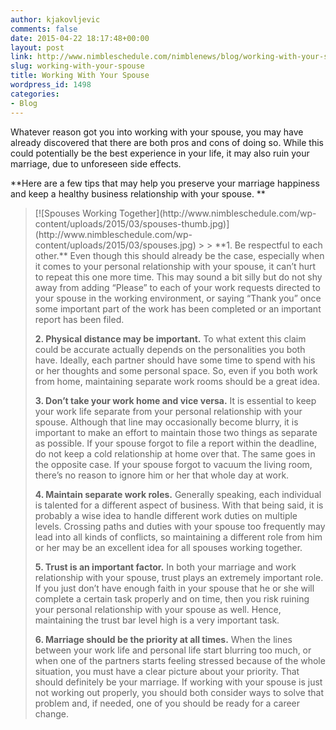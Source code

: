 ```yaml
---
author: kjakovljevic
comments: false
date: 2015-04-22 18:17:48+00:00
layout: post
link: http://www.nimbleschedule.com/nimblenews/blog/working-with-your-spouse/
slug: working-with-your-spouse
title: Working With Your Spouse
wordpress_id: 1498
categories:
- Blog
---
```


Whatever reason got you into working with your spouse, you may have already discovered that there are both pros and cons of doing so. While this could potentially be the best experience in your life, it may also ruin your marriage, due to unforeseen side effects. 

**Here are a few tips that may help you preserve your marriage happiness and keep a healthy business relationship with your spouse. 
**



<blockquote>
[![Spouses Working Together](http://www.nimbleschedule.com/wp-content/uploads/2015/03/spouses-thumb.jpg)](http://www.nimbleschedule.com/wp-content/uploads/2015/03/spouses.jpg)
> 
> **1. Be respectful to each other.** Even though this should already be the case, especially when it comes to your personal relationship with your spouse, it can’t hurt to repeat this one more time. This may sound a bit silly but do not shy away from adding “Please” to each of your work requests directed to your spouse in the working environment, or saying “Thank you” once some important part of the work has been completed or an important report has been filed. 

**2. Physical distance may be important.** To what extent this claim could be accurate actually depends on the personalities you both have. Ideally, each partner should have some time to spend with his or her thoughts and some personal space. So, even if you both work from home, maintaining separate work rooms should be a great idea.

**3. Don’t take your work home and vice versa.** It is essential to keep your work life separate from your personal relationship with your spouse. Although that line may occasionally become blurry, it is important to make an effort to maintain those two things as separate as possible. If your spouse forgot to file a report within the deadline, do not keep a cold relationship at home over that. The same goes in the opposite case. If your spouse forgot to vacuum the living room, there’s no reason to ignore him or her that whole day at work. 

**4. Maintain separate work roles.** Generally speaking, each individual is talented for a different aspect of business. With that being said, it is probably a wise idea to handle different work duties on multiple levels. Crossing paths and duties with your spouse too frequently may lead into all kinds of conflicts, so maintaining a different role from him or her may be an excellent idea for all spouses working together.

**5. Trust is an important factor.** In both your marriage and work relationship with your spouse, trust plays an extremely important role. If you just don’t have enough faith in your spouse that he or she will complete a certain task properly and on time, then you risk ruining your personal relationship with your spouse as well. Hence, maintaining the trust bar level high is a very important task.

**6. Marriage should be the priority at all times.** When the lines between your work life and personal life start blurring too much, or when one of the partners starts feeling stressed because of the whole situation, you must have a clear picture about your priority. That should definitely be your marriage. If working with your spouse is just not working out properly, you should both consider ways to solve that problem and, if needed, one of you should be ready for a career change.

